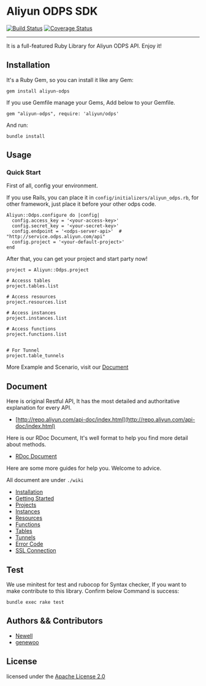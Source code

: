 # Aliyun ODPS SDK

[![Build Status](https://travis-ci.org/aliyun-beta/aliyun-odps-ruby-sdk.svg)](https://travis-ci.org/aliyun-beta/aliyun-odps-ruby-sdk)
[![Coverage Status](https://coveralls.io/repos/github/aliyun-beta/aliyun-odps-ruby-sdk/badge.svg?branch=master)](https://coveralls.io/github/aliyun-beta/aliyun-odps-ruby-sdk?branch=master)

-----

It is a full-featured Ruby Library for Aliyun ODPS API. Enjoy it!

## Installation

It's a Ruby Gem, so you can install it like any Gem:

    gem install aliyun-odps

If you use Gemfile manage your Gems, Add below to your Gemfile.

    gem "aliyun-odps", require: 'aliyun/odps'

And run:

    bundle install


## Usage

### Quick Start

First of all, config your environment.

If you use Rails, you can place it in `config/initializers/aliyun_odps.rb`, for other framework, just place it before your other odps code.

    Aliyun::Odps.configure do |config|
      config.access_key = '<your-access-key>'
      config.secret_key = '<your-secret-key>'
      config.endpoint = '<odps-server-api>'  # "http://service.odps.aliyun.com/api"
      config.project = '<your-default-project>'
    end

After that, you can get your project and start party now!

    project = Aliyun::Odps.project

    # Accesss tables
    project.tables.list

    # Access resources
    project.resources.list

    # Access instances
    project.instances.list

    # Access functions
    project.functions.list


    # For Tunnel
    project.table_tunnels

More Example and Scenario, visit our [Document](#document)


## Document

Here is original Restful API, It has the most detailed and authoritative explanation for every API.

+ [http://repo.aliyun.com/api-doc/index.html](http://repo.aliyun.com/api-doc/index.html)

Here is our RDoc Document, It's well format to help you find more detail about methods.

+ [RDoc Document](http://www.rubydoc.info/gems/aliyun-odps)


Here are some more guides for help you. Welcome to advice.

All document are under `./wiki`

+ [Installation](./wiki/installation.md)
+ [Getting Started](./wiki/get_start.md)
+ [Projects](./wiki/projects.md)
+ [Instances](./wiki/instances.md)
+ [Resources](./wiki/resources.md)
+ [Functions](./wiki/functions.md)
+ [Tables](./wiki/tables.md)
+ [Tunnels](./wiki/tunnels.md)
+ [Error Code](./wiki/error.md)
+ [SSL Connection](./wiki/ssl.md)


## Test

We use minitest for test and rubocop for Syntax checker, If you want to make contribute to this library. Confirm below Command is success:

    bundle exec rake test


## Authors && Contributors

- [Newell](https://github.com/zlx_star)
- [genewoo](https://github.com/genewoo)


## License

licensed under the [Apache License 2.0](https://www.apache.org/licenses/LICENSE-2.0.html)
